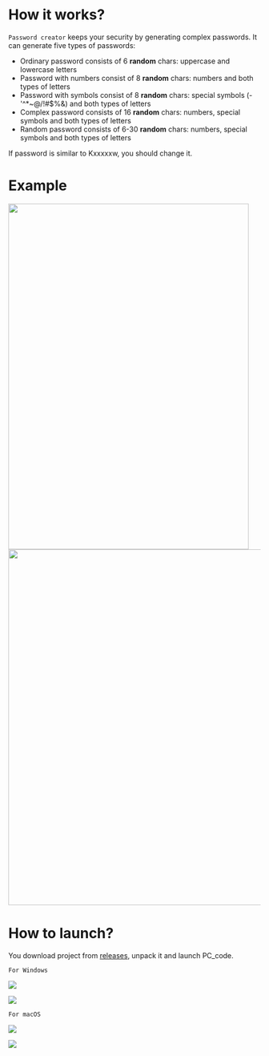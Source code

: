# How it works?

```Password creator``` keeps your security by generating complex passwords. It can generate five types of passwords:

-	Ordinary password consists of 6 **random** chars: uppercase and lowercase letters
-	Password with numbers consist of 8 **random** chars: numbers and both types of letters
-	Password with symbols consist of 8 **random** chars: special symbols (-'^*~@/!#$%&) and both types of letters
-	Complex password consists of 16 **random** chars: numbers, special symbols and both types of letters
-	Random password consists of 6-30 **random** chars: numbers, special symbols and both types of letters

If password is similar to Kxxxxxw, you should change it.

# Example

<img src="https://github.com/ddoo5/PC/blob/documentation/photos/example1.png" width="480" height="690"><img src="https://github.com/ddoo5/PC/blob/documentation/photos/example2.png" width="530" height="710">


# How to launch?

You download project from [releases]( https://github.com/ddoo5/PC/releases), unpack it and launch PC_code.

```For Windows```

![]( https://github.com/ddoo5/PC/blob/documentation/photos/path_windows1.png)

![]( https://github.com/ddoo5/PC/blob/documentation/photos/path_windows2.png)

```For macOS```

![]( https://github.com/ddoo5/PC/blob/documentation/photos/path1.png)

![]( https://github.com/ddoo5/PC/blob/documentation/photos/path2.png)
